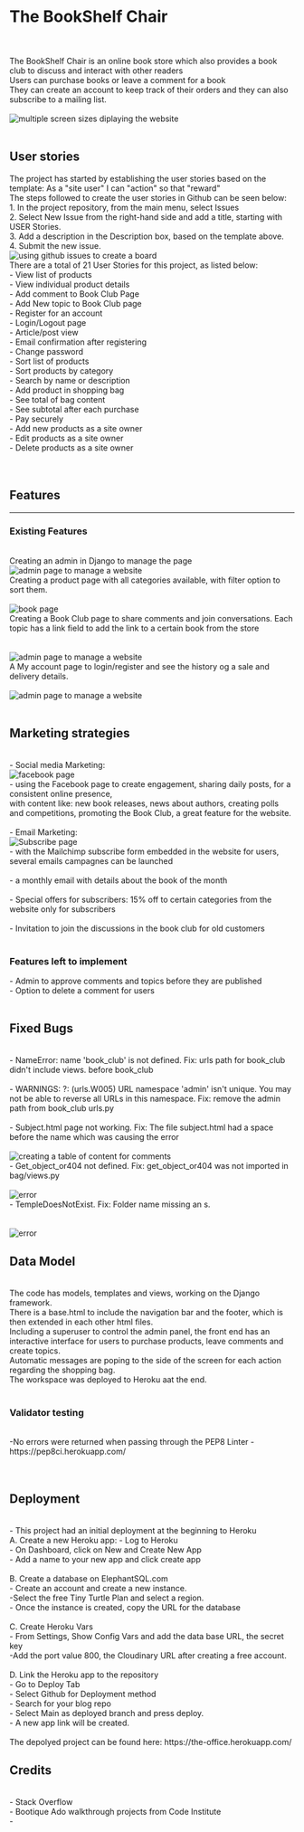 <h1>The BookShelf Chair</h1>
<br>
<br>
The BookShelf Chair is an online book store which also provides a book club to discuss and interact with other readers<br>
Users can purchase books or leave a comment for a book<br> 
They can create an account to keep track of their orders and they can also subscribe to a mailing list.<br>
<br>
<img src="media/am_i_responsive.jpg" alt="multiple screen sizes diplaying the website">
<br>
<br>
<h2>User stories</h2>
The project has started by establishing the user stories based on the template: As a "site user" I can "action" so that "reward"<br>
The steps followed to create the user stories in Github can be seen below:<br>
1. In the project repository, from the main menu, select Issues<br>
2. Select New Issue from the right-hand side and add a title, starting with USER Stories.<br>
3. Add a description in the Description box, based on the template above.<br>
4. Submit the new issue.
<br>
<img src="media/userstories.jpg" alt="using github issues to create a board">
<br>
There are a total of 21 User Stories for this project, as listed below:<br>
- View list of products<br>
- View individual product details<br>
- Add comment to Book Club Page<br>
- Add New topic to Book Club page<br>
- Register for an account<br>
- Login/Logout page<br>
- Article/post view<br>
- Email confirmation after registering<br>
- Change password<br>
- Sort list of products<br>
- Sort products by category<br>
- Search by name or description<br>
- Add product in shopping bag<br>
- See total of bag content<br>
- See subtotal after each purchase<br>
- Pay securely<br>
- Add new products as a site owner<br>
- Edit products as a site owner<br>
- Delete products as a site owner<br>
<br>
<br>
<h2>Features</h2>
<hr>
<h3>Existing Features</h3>
<br>
Creating an admin in Django to manage the page<br>
<img src="media/admin_site.jpg" alt="admin page to manage a website">
<br>
Creating a product page with all categories available, with filter option to sort them.<br>
<br>
<img src="media/book_page.jpg" alt="book page">
<br>
Creating a Book Club page to share comments and join conversations. Each topic has a link field to add the link to a certain book from the store<br>
<br>
<br>
<img src="media/book_club_page.jpg" alt="admin page to manage a website">
<br>
A My account page to login/register and see the history og a sale and delivery details.<br>
<br>
<img src="media/my_profile_page.jpg" alt="admin page to manage a website">
<br>
<br>
<h2>Marketing strategies</h2>
<br>
- Social media Marketing:
<br>
<img src="media/facebook_page.jpg" alt="facebook page">
<br>
- using the Facebook page to create engagement, sharing daily posts, for a consistent online presence, <br>
with content like: new book releases, news about authors, creating polls and competitions, promoting the Book Club, a great feature for the website.<br>
<br>
- Email Marketing:
<br>
<img src="media/subscribe.jpg" alt="Subscribe page">
<br>
- with the Mailchimp subscribe form embedded in the website for users, several emails campagnes can be launched<br>
<br>
-  a monthly email with details about the book of the month <br>
<br>
- Special offers for subscribers: 15% off to certain categories from the website only for subscribers<br>
<br>
- Invitation to join the discussions in the book club for old customers<br>
<br>
<h3>Features left to implement</h3>
- Admin to approve comments and topics before they are published<br>
- Option to delete a comment for users<br>
<br>
<h2>Fixed Bugs</h2>
<br>
- NameError: name 'book_club' is not defined. Fix: urls path for book_club didn't include views. before book_club<br>
<br>
- WARNINGS:
?: (urls.W005) URL namespace 'admin' isn't unique. You may not be able to reverse all URLs in this namespace. Fix: remove the admin path from book_club urls.py <br>
<br>
- Subject.html page not working. Fix: The file subject.html had a space before the name which was causing the error<br>
<br>
<img src="media/subject.html_not_working.jpg" alt="creating a table of content for comments">
<br>
- Get_object_or404 not defined. Fix: get_object_or404 was not imported in bag/views.py<br>
<br>
<img src="media/get_object_or404_not_define.jpg" alt="error">
<br>
- TempleDoesNotExist. Fix: Folder name missing an s.<br>
<br>
<br>
<img src="media/folder_called_includes.jpg" alt="error">
<br>
<h2>Data Model</h2>
<br>
The code has models, templates and views, working on the Django framework.<br>
There is a base.html to include the navigation bar and the footer, which is then extended in each other html files.<br>
Including a superuser to control the admin panel, the front end has an interactive interface for users to purchase products, leave comments and create topics.<br>
Automatic messages are poping to the side of the screen for each action regarding the shopping bag.<br>
The workspace was deployed to Heroku aat the end.<br>
<br>
<h3>Validator testing</h3>
<br>
-No errors were returned when passing through the PEP8 Linter - https://pep8ci.herokuapp.com/
<br>
<br>
<br><h2>Deployment</h2>
<br>
- This project had an initial deployment at the beginning to Heroku
<br>
A. Create a new Heroku app:
- Log to Heroku<br>
- On Dashboard, click on New and Create New App<br>
- Add a name to your new app and click create app<br>
<br>
B. Create a database on ElephantSQL.com<br>
- Create an account and create a new instance.<br>
-Select the free Tiny Turtle Plan and select a region.<br>
- Once the instance is created, copy the URL for the database<br>
<br>
C. Create Heroku Vars
<br>
- From Settings, Show Config Vars and add the data base URL, the secret key<br>
-Add the port value 800, the Cloudinary URL after creating a free account.<br>
<br>
D. Link the Heroku app to the repository<br>
- Go to Deploy Tab<br>
- Select Github for Deployment method<br>
- Search for your blog repo <br>
- Select Main as deployed branch and press deploy.<br>
- A new app link will be created. <br>
<br>
The depolyed project can be found here: https://the-office.herokuapp.com/
<br>
<h2>Credits</h2>
<br>
- Stack Overflow<br>
- Bootique Ado walkthrough projects from Code Institute<br>
- <br>